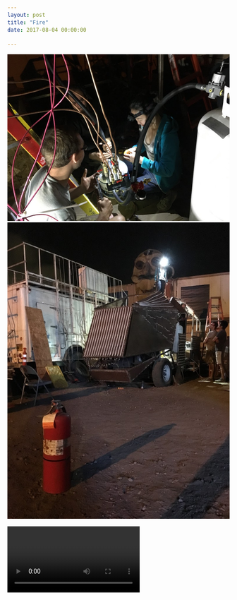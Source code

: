 ```yaml
---
layout: post
title: "Fire"
date: 2017-08-04 00:00:00

---
```


<span class="image main"><img src="/images/fire_1.jpg" alt="" /></span>
<span class="image main"><img src="/images/fire_2.jpg" alt="" /></span>

<video class="image main" controls>
    <source src="/video/fire_3.mov" type="video/mp4">
    Your browser does not support the video tag.
</video>
